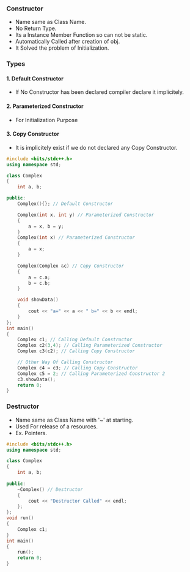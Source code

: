 ### Constructor
- Name same as Class Name.
- No Return Type.
- Its a Instance Member Function so can not be static.
- Automatically Called after creation of obj.
- It Solved the problem of Initialization.

### Types

#### 1. Default Constructor
- If No Constructor has been declared compiler declare it implicitely.

#### 2. Parameterized Constructor
- For Initialization Purpose

#### 3. Copy Constructor
- It is implicitely exist if we do not declared any Copy Constructor.

```cpp
#include <bits/stdc++.h>
using namespace std;

class Complex
{
    int a, b;

public:
    Complex(){}; // Default Constructor

    Complex(int x, int y) // Parameterized Constructor
    {
        a = x, b = y;
    }
    Complex(int x) // Parameterized Constructor
    {
        a = x;
    }

    Complex(Complex &c) // Copy Constructor
    {
        a = c.a;
        b = c.b;
    }

    void showData()
    {
        cout << "a=" << a << " b=" << b << endl;
    }
};
int main()
{
    Complex c1; // Calling Default Constructor
    Complex c2(3,4); // Calling Parameterized Constructor
    Complex c3(c2); // Calling Copy Constructor

    // Other Way Of Calling Constructor
    Complex c4 = c3; // Calling Copy Constructor
    Complex c5 = 2; // Calling Parameterized Constructor 2
    c3.showData();
    return 0;
}
```


### Destructor
- Name same as Class Name with '~' at starting.
- Used For release of a resources.
- Ex. Pointers.

```cpp
#include <bits/stdc++.h>
using namespace std;

class Complex
{
    int a, b;
    
public:
    ~Complex() // Destructor
    {
        cout << "Destructor Called" << endl;
    };
};
void run()
{
    Complex c1;
}
int main()
{
    run();
    return 0;
}
```